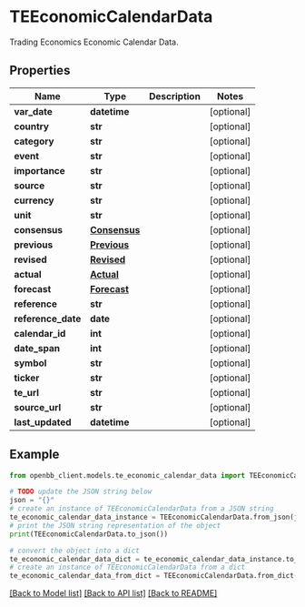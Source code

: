 # TEEconomicCalendarData

Trading Economics Economic Calendar Data.

## Properties

Name | Type | Description | Notes
------------ | ------------- | ------------- | -------------
**var_date** | **datetime** |  | [optional] 
**country** | **str** |  | [optional] 
**category** | **str** |  | [optional] 
**event** | **str** |  | [optional] 
**importance** | **str** |  | [optional] 
**source** | **str** |  | [optional] 
**currency** | **str** |  | [optional] 
**unit** | **str** |  | [optional] 
**consensus** | [**Consensus**](Consensus.md) |  | [optional] 
**previous** | [**Previous**](Previous.md) |  | [optional] 
**revised** | [**Revised**](Revised.md) |  | [optional] 
**actual** | [**Actual**](Actual.md) |  | [optional] 
**forecast** | [**Forecast**](Forecast.md) |  | [optional] 
**reference** | **str** |  | [optional] 
**reference_date** | **date** |  | [optional] 
**calendar_id** | **int** |  | [optional] 
**date_span** | **int** |  | [optional] 
**symbol** | **str** |  | [optional] 
**ticker** | **str** |  | [optional] 
**te_url** | **str** |  | [optional] 
**source_url** | **str** |  | [optional] 
**last_updated** | **datetime** |  | [optional] 

## Example

```python
from openbb_client.models.te_economic_calendar_data import TEEconomicCalendarData

# TODO update the JSON string below
json = "{}"
# create an instance of TEEconomicCalendarData from a JSON string
te_economic_calendar_data_instance = TEEconomicCalendarData.from_json(json)
# print the JSON string representation of the object
print(TEEconomicCalendarData.to_json())

# convert the object into a dict
te_economic_calendar_data_dict = te_economic_calendar_data_instance.to_dict()
# create an instance of TEEconomicCalendarData from a dict
te_economic_calendar_data_from_dict = TEEconomicCalendarData.from_dict(te_economic_calendar_data_dict)
```
[[Back to Model list]](../README.md#documentation-for-models) [[Back to API list]](../README.md#documentation-for-api-endpoints) [[Back to README]](../README.md)


